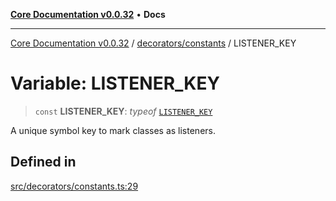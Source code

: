 [**Core Documentation v0.0.32**](../../../README.md) • **Docs**

***

[Core Documentation v0.0.32](../../../modules.md) / [decorators/constants](../README.md) / LISTENER\_KEY

# Variable: LISTENER\_KEY

> `const` **LISTENER\_KEY**: *typeof* [`LISTENER_KEY`](LISTENER_KEY.md)

A unique symbol key to mark classes as listeners.

## Defined in

[src/decorators/constants.ts:29](https://github.com/stonemjs/core/blob/59c27bdae04e7adc72d7c3e25cee704d5e04ce0c/src/decorators/constants.ts#L29)
